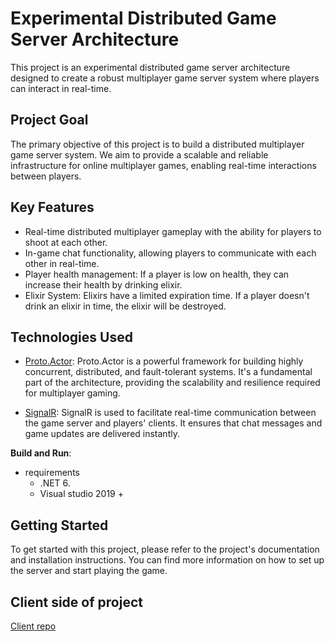 # Experimental Distributed Game Server Architecture

This project is an experimental distributed game server architecture designed to create a robust multiplayer game server system where players can interact in real-time. 

## Project Goal

The primary objective of this project is to build a distributed multiplayer game server system. We aim to provide a scalable and reliable infrastructure for online multiplayer games, enabling real-time interactions between players.

## Key Features

- Real-time distributed multiplayer gameplay with the ability for players to shoot at each other.
- In-game chat functionality, allowing players to communicate with each other in real-time.
- Player health management: If a player is low on health, they can increase their health by drinking elixir.
- Elixir System: Elixirs have a limited expiration time. If a player doesn't drink an elixir in time, the elixir will be destroyed.

## Technologies Used

- [Proto.Actor](https://github.com/asynkron/protoactor-dotnet): Proto.Actor is a powerful framework for building highly concurrent, distributed, and fault-tolerant systems. It's a fundamental part of the architecture, providing the scalability and resilience required for multiplayer gaming.

- [SignalR](https://github.com/dotnet/aspnetcore/tree/main/src/SignalR): SignalR is used to facilitate real-time communication between the game server and players' clients. It ensures that chat messages and game updates are delivered instantly.

**Build and Run**:
- requirements
   - .NET 6.
   - Visual studio 2019 +

## Getting Started

To get started with this project, please refer to the project's documentation and installation instructions. You can find more information on how to set up the server and start playing the game.

## Client side of project

 [Client repo](https://github.com/OrkhanDede/demo-game.client)




